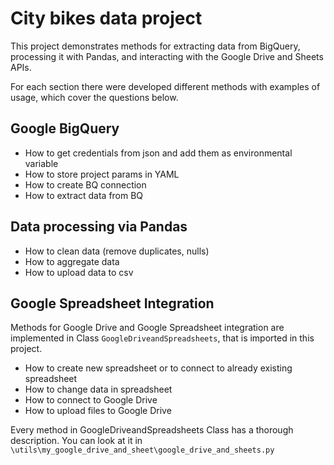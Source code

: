 # City bikes data project

This project demonstrates methods for extracting data from BigQuery, processing it with Pandas, and interacting with the Google Drive and Sheets APIs.

For each section there were developed different methods with examples of usage, which cover the questions below.

## Google BigQuery

- How to get credentials from json and add them as environmental variable
- How to store project params in YAML
- How to create BQ connection
- How to extract data from BQ

## Data processing via Pandas

- How to clean data (remove duplicates, nulls)
- How to aggregate data
- How to upload data to csv

## Google Spreadsheet Integration

Methods for Google Drive and Google Spreadsheet integration are implemented in Class `GoogleDriveandSpreadsheets`, that is imported in this project. 

- How to create new spreadsheet or to connect to already existing spreadsheet
- How to change data in spreadsheet
- How to connect to Google Drive
- How to upload files to Google Drive

Every method in GoogleDriveandSpreadsheets Class has a thorough description. You can look at it in `\utils\my_google_drive_and_sheet\google_drive_and_sheets.py`
